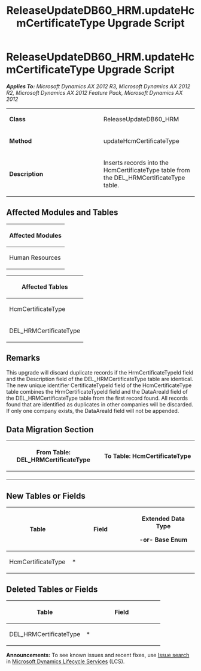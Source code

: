 ﻿---
title: ReleaseUpdateDB60_HRM.updateHcmCertificateType Upgrade Script
TOCTitle: ReleaseUpdateDB60_HRM.updateHcmCertificateType Upgrade Script
ms:assetid: e1a2bff1-1dc9-2411-1bf4-960d0e327db6
ms:mtpsurl: https://msdn.microsoft.com/en-us/library/JJ737306(v=AX.60)
ms:contentKeyID: 49711747
ms.date: 05/18/2015
mtps_version: v=AX.60
---

# ReleaseUpdateDB60\_HRM.updateHcmCertificateType Upgrade Script 


_**Applies To:** Microsoft Dynamics AX 2012 R3, Microsoft Dynamics AX 2012 R2, Microsoft Dynamics AX 2012 Feature Pack, Microsoft Dynamics AX 2012_

<table>
<colgroup>
<col style="width: 50%" />
<col style="width: 50%" />
</colgroup>
<tbody>
<tr class="odd">
<td><p><strong>Class</strong></p></td>
<td><p>ReleaseUpdateDB60_HRM</p></td>
</tr>
<tr class="even">
<td><p><strong>Method</strong></p></td>
<td><p>updateHcmCertificateType</p></td>
</tr>
<tr class="odd">
<td><p><strong>Description</strong></p></td>
<td><p>Inserts records into the HcmCertificateType table from the DEL_HRMCertificateType table.</p></td>
</tr>
</tbody>
</table>


## Affected Modules and Tables

<table>
<colgroup>
<col style="width: 100%" />
</colgroup>
<thead>
<tr class="header">
<th><p>Affected Modules</p></th>
</tr>
</thead>
<tbody>
<tr class="odd">
<td><p>Human Resources</p></td>
</tr>
</tbody>
</table>


<table>
<colgroup>
<col style="width: 100%" />
</colgroup>
<thead>
<tr class="header">
<th><p>Affected Tables</p></th>
</tr>
</thead>
<tbody>
<tr class="odd">
<td><p>HcmCertificateType</p></td>
</tr>
<tr class="even">
<td><p>DEL_HRMCertificateType</p></td>
</tr>
</tbody>
</table>


## Remarks

This upgrade will discard duplicate records if the HrmCertificateTypeId field and the Description field of the DEL\_HRMCertificateType table are identical. The new unique identifier CertificateTypeId field of the HcmCertificateType table combines the HrmCertificateTypeId field and the DataAreaId field of the DEL\_HRMCertificateType table from the first record found. All records found that are identified as duplicates in other companies will be discarded. If only one company exists, the DataAreaId field will not be appended.

## Data Migration Section

<table>
<colgroup>
<col style="width: 50%" />
<col style="width: 50%" />
</colgroup>
<thead>
<tr class="header">
<th><p>From Table: DEL_HRMCertificateType</p></th>
<th><p>To Table: HcmCertificateType</p></th>
</tr>
</thead>
<tbody>
<tr class="odd">
<td><p></p></td>
<td><p></p></td>
</tr>
</tbody>
</table>


## New Tables or Fields

<table>
<colgroup>
<col style="width: 33%" />
<col style="width: 33%" />
<col style="width: 33%" />
</colgroup>
<thead>
<tr class="header">
<th><p>Table</p></th>
<th><p>Field</p></th>
<th><p>Extended Data Type</p>
<p>-or- Base Enum</p></th>
</tr>
</thead>
<tbody>
<tr class="odd">
<td><p>HcmCertificateType</p></td>
<td><p>*</p></td>
<td><p></p></td>
</tr>
</tbody>
</table>


## Deleted Tables or Fields

<table>
<colgroup>
<col style="width: 50%" />
<col style="width: 50%" />
</colgroup>
<thead>
<tr class="header">
<th><p>Table</p></th>
<th><p>Field</p></th>
</tr>
</thead>
<tbody>
<tr class="odd">
<td><p>DEL_HRMCertificateType</p></td>
<td><p>*</p></td>
</tr>
</tbody>
</table>

  
**Announcements:** To see known issues and recent fixes, use [Issue search](http://go.microsoft.com/fwlink/?linkid=389258) in [Microsoft Dynamics Lifecycle Services](http://go.microsoft.com/fwlink/?linkid=306505) (LCS).


